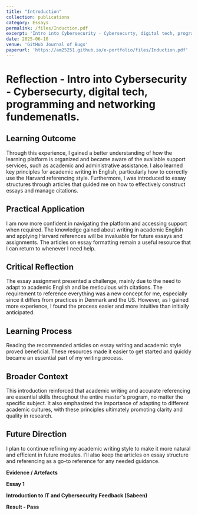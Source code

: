 ```yaml
---
title: "Introduction"
collection: publications
category: Essays
permalink: /files/Induction.pdf
excerpt: 'Intro into Cybersecurity - Cybersecurty, digital tech, programming and networking fundemenatls.'
date: 2025-06-10
venue: 'GitHub Journal of Bugs'
paperurl: 'https://am25251.github.io/e-portfolio/files/Induction.pdf'
---
```


# Reflection - Intro into Cybersecurity - Cybersecurty, digital tech, programming and networking fundemenatls.


## Learning Outcome

Through this experience, I gained a better understanding of how the learning platform is organized and became aware of the available support services, such as academic and administrative assistance. I also learned key principles for academic writing in English, particularly how to correctly use the Harvard referencing style. Furthermore, I was introduced to essay structures through articles that guided me on how to effectively construct essays and manage citations.

## Practical Application

I am now more confident in navigating the platform and accessing support when required. The knowledge gained about writing in academic English and applying Harvard references will be invaluable for future essays and assignments. The articles on essay formatting remain a useful resource that I can return to whenever I need help.

## Critical Reflection

The essay assignment presented a challenge, mainly due to the need to adapt to academic English and be meticulous with citations. The requirement to reference everything was a new concept for me, especially since it differs from practices in Denmark and the US. However, as I gained more experience, I found the process easier and more intuitive than initially anticipated.

## Learning Process

Reading the recommended articles on essay writing and academic style proved beneficial. These resources made it easier to get started and quickly became an essential part of my writing process.

## Broader Context

This introduction reinforced that academic writing and accurate referencing are essential skills throughout the entire master's program, no matter the specific subject. It also emphasized the importance of adapting to different academic cultures, with these principles ultimately promoting clarity and quality in research.

## Future Direction

I plan to continue refining my academic writing style to make it more natural and efficient in future modules. I’ll also keep the articles on essay structure and referencing as a go-to reference for any needed guidance.

**Evidence / Artefacts**

**Essay 1**

**Introduction to IT and Cybersecurity Feedback (Sabeen)**

**Result - Pass**
